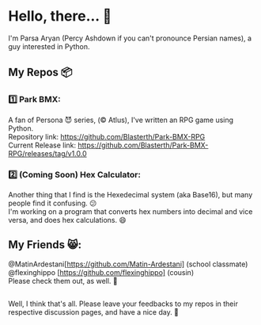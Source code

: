 # Hello, there... 👋
I'm Parsa Aryan (Percy Ashdown if you can't pronounce Persian names), a guy interested in Python.

## My Repos 📦

### 1️⃣ Park BMX:
A fan of Persona 😈 series, (©️ Atlus), I've written an RPG game using Python.  
Repository link: https://github.com/Blasterth/Park-BMX-RPG  
Current Release link: https://github.com/Blasterth/Park-BMX-RPG/releases/tag/v1.0.0

### 2️⃣ (Coming Soon) Hex Calculator:
Another thing that I find is the Hexedecimal system (aka Base16), but many people find it confusing. 😕  
I'm working on a program that converts hex numbers into decimal and vice versa, and does hex calculations. 😄

## My Friends 😸:
@MatinArdestani[https://github.com/Matin-Ardestani] (school classmate)  
@flexinghippo [https://github.com/flexinghippo] (cousin)  
Please check them out, as well. 🙏

##

Well, I think that's all. Please leave your feedbacks to my repos in their respective discussion pages, and have a nice day. 🌻
